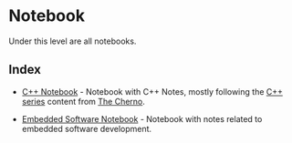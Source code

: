 # Notebook

Under this level are all notebooks.

## Index

* [C++ Notebook](CppNotes/Part1.md) - Notebook with C++ Notes, mostly following the [C++ series](https://www.youtube.com/watch?v=18c3MTX0PK0&list=PLlrATfBNZ98dudnM48yfGUldqGD0S4FFb) content from [The Cherno](https://www.youtube.com/@TheCherno).

* [Embedded Software Notebook](EmbeddedSW/README.md) - Notebook with notes related to embedded software development.
